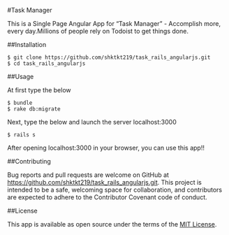 #Task Manager

This is a Single Page Angular App for “Task Manager” - Accomplish more, every day.Millions of people rely on Todoist to get things done.


##Installation

   ```
   $ git clone https://github.com/shktkt219/task_rails_angularjs.git
   $ cd task_rails_angularjs
   ```

##Usage

At first type the below

   ```
   $ bundle
   $ rake db:migrate
   ```

Next, type the below and launch the server localhost:3000

   ```
   $ rails s
   ```

After opening localhost:3000 in your browser, you can use this app!!


##Contributing

Bug reports and pull requests are welcome on GitHub at https://github.com/shktkt219/task_rails_angularjs.git. This project is intended to be a safe, welcoming space for collaboration, and contributors are expected to adhere to the Contributor Covenant code of conduct.


##License

This app is available as open source under the terms of the [MIT License](https://opensource.org/licenses/MIT).
